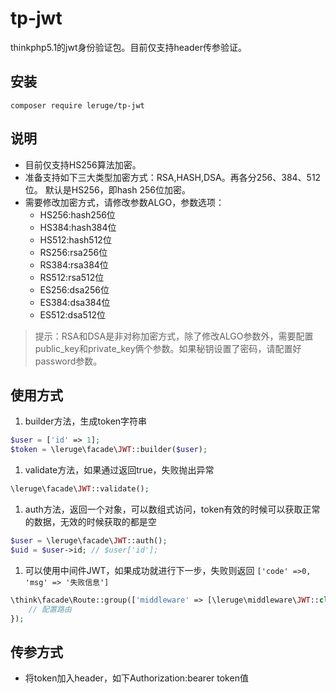 # tp-jwt
thinkphp5.1的jwt身份验证包。目前仅支持header传参验证。

## 安装
`composer require leruge/tp-jwt`

## 说明
* 目前仅支持HS256算法加密。
* 准备支持如下三大类型加密方式：RSA,HASH,DSA。再各分256、384、512位。 默认是HS256，即hash 256位加密。
* 需要修改加密方式，请修改参数ALGO，参数选项：
    * HS256:hash256位
    * HS384:hash384位
    * HS512:hash512位
    * RS256:rsa256位
    * RS384:rsa384位
    * RS512:rsa512位
    * ES256:dsa256位
    * ES384:dsa384位
    * ES512:dsa512位
> 提示：RSA和DSA是非对称加密方式，除了修改ALGO参数外，需要配置public_key和private_key俩个参数。如果秘钥设置了密码，请配置好password参数。

## 使用方式
1. builder方法，生成token字符串
```php
$user = ['id' => 1];
$token = \leruge\facade\JWT::builder($user);
```
1. validate方法，如果通过返回true，失败抛出异常
```php
\leruge\facade\JWT::validate();
```
1. auth方法，返回一个对象，可以数组式访问，token有效的时候可以获取正常的数据，无效的时候获取的都是空
```php
$user = \leruge\facade\JWT::auth();
$uid = $user->id; // $user['id'];
```
1. 可以使用中间件JWT，如果成功就进行下一步，失败则返回 `['code' =>0, 'msg' => '失败信息']`
```php
\think\facade\Route::group(['middleware' => [\leruge\middleware\JWT::class]], function () {
    // 配置路由
});
```

## 传参方式
* 将token加入header，如下Authorization:bearer token值
